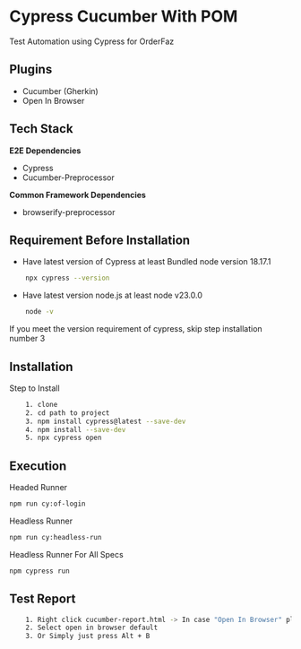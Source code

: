 
# Cypress Cucumber With POM

Test Automation using Cypress for OrderFaz

## Plugins

- Cucumber (Gherkin)
- Open In Browser

## Tech Stack

**E2E Dependencies** 

- Cypress 
- Cucumber-Preprocessor

**Common Framework Dependencies** 

- browserify-preprocessor

## Requirement Before Installation

- Have latest version of Cypress at least Bundled node version 18.17.1
```bash
    npx cypress --version
```
- Have latest version node.js at least node v23.0.0
```bash
    node -v
```
If you meet the version requirement of cypress, skip step installation number 3

## Installation

Step to Install 

```bash
    1. clone
    2. cd path to project
    3. npm install cypress@latest --save-dev
    4. npm install --save-dev
    5. npx cypress open
```
    
## Execution

Headed Runner
```bash
npm run cy:of-login
```
Headless Runner
```bash
npm run cy:headless-run
```

Headless Runner For All Specs
```bash
npm cypress run
```

## Test Report

```bash
    1. Right click cucumber-report.html -> In case "Open In Browser" plugin already installed
    2. Select open in browser default
    3. Or Simply just press Alt + B
```
